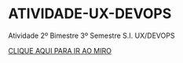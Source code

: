 # ATIVIDADE-UX-DEVOPS
Atividade 2º Bimestre 3º Semestre S.I. UX/DEVOPS

[CLIQUE AQUI PARA IR AO MIRO](https://miro.com/welcomeonboard/TTQ5cmFrS0hOV2RkVk5IZUhVQlVxemxvR0ljV0wwQmVZTUV5MTdZdnk2VWZhaHFJbkI0dmtSNHg5d2NqcUM0VHwzNDU4NzY0NTg4ODY5OTkyODgzfDI=?share_link_id=768665701708)



